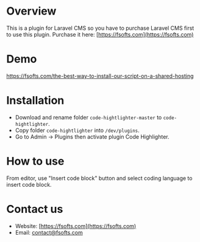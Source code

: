 # Overview
This is a plugin for Laravel CMS so you have to purchase Laravel CMS first to use this plugin.
Purchase it here: [https://fsofts.com](https://fsofts.com)

# Demo

https://fsofts.com/the-best-way-to-install-our-script-on-a-shared-hosting

# Installation
- Download and rename folder `code-hightlighter-master` to `code-hightlighter`.
- Copy folder `code-hightlighter` into `/dev/plugins`.
- Go to Admin -> Plugins then activate plugin Code Highlighter.

# How to use
From editor, use "Insert code block" button and select coding language to insert code block.

# Contact us
- Website: [https://fsofts.com](https://fsofts.com)
- Email: [contact@fsofts.com](mailto:contact@fsofts.com)
